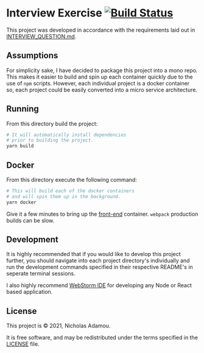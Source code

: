 # Interview Exercise [![Build Status](https://travis-ci.org/nicholasadamou/interview-exercise.svg?branch=master)](https://travis-ci.org/nicholasadamou/interview-exercise)

This project was developed in accordance with the requirements laid out in [INTERVIEW_QUESTION.md](INTERVIEW_QUESTION.md).

## Assumptions

For simplicity sake, I have decided to package this project into a mono repo. This makes it easier to build and spin up each container quickly due to the use of `npm` scripts. However, each individual project is a docker container so, each project could be easily converted into a micro service architecture.

## Running

From this directory build the project:

```bash
# It will automatically install dependencies
# prior to building the project.
yarn build
```

## Docker

From this directory execute the following command:

```bash
# This will build each of the docker containers
# and will spin them up in the background.
yarn docker
```

Give it a few minutes to bring up the [front-end](/front-end) container. `webpack` production builds can be slow.

## Development

It is highly recommended that if you would like to develop this project further, you should navigate into each project directory's individually and run the development commands specified in their respective README's in seperate terminal sessions.

I also highly recommend [WebStorm IDE](https://www.jetbrains.com/webstorm/) for developing any Node or React based application.

## License

This project  is © 2021, Nicholas Adamou.

It is free software, and may be redistributed under the terms specified in the [LICENSE] file.

[license]: LICENSE
